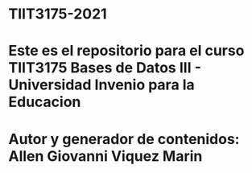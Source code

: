 # TIIT3175-2021
# Este es el repositorio para el curso TIIT3175 Bases de Datos III - Universidad Invenio para la Educacion
# Autor y generador de contenidos: Allen Giovanni Viquez Marin
